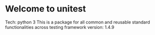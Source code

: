 # Welcome to unitest

Tech: python 3
This is a package for all common and reusable standard functionalities across testing framework
version: 1.4.9
